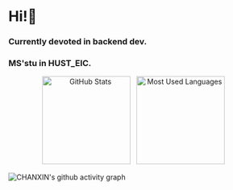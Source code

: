 # Hi!👋

### Currently devoted in backend dev.
### MS'stu in HUST_EIC.

<p align="center">
    <img height=175 alt="GitHub Stats" src="https://github-readme-stats.vercel.app/api?username=CHANXINx&show_icons=true&count_private=true" />&nbsp;&nbsp;
    <img height=175 alt="Most Used Languages" src="https://github-readme-stats.vercel.app/api/top-langs/?username=CHANXINx&layout=compact" />&nbsp;&nbsp;
</p>


![CHANXIN's github activity graph](https://github-readme-activity-graph.vercel.app/graph?username=CHANXINx&theme=react)



<!--
**CHANXINx/CHANXINx** is a ✨ _special_ ✨ repository because its `README.md` (this file) appears on your GitHub profile.

Here are some ideas to get you started:

- 🔭 I’m currently working on ...
- 🌱 I’m currently learning ...
- 👯 I’m looking to collaborate on ...
- 🤔 I’m looking for help with ...
- 💬 Ask me about ...
- 📫 How to reach me: ...
- 😄 Pronouns: ...
- ⚡ Fun fact: ...
-->
